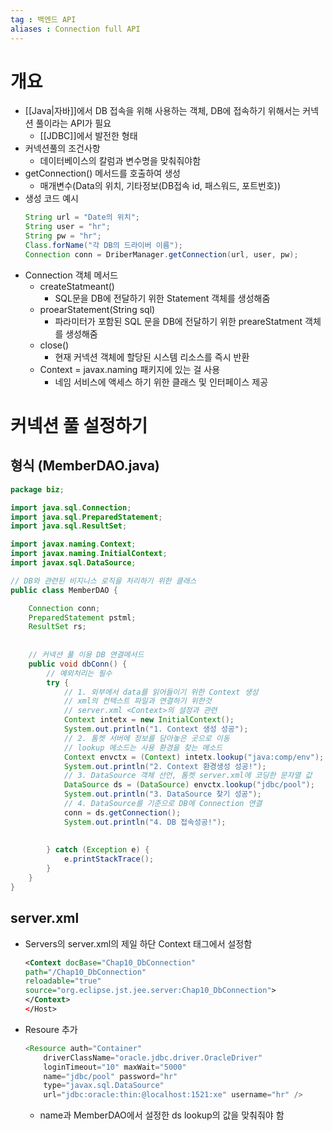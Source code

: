 ```yaml
---
tag : 백엔드 API
aliases : Connection full API
---
```

# 개요
- [[Java|자바]]에서 DB 접속을 위해 사용하는 객체, DB에 접속하기 위해서는 커넥션 풀이라는 API가 필요
	- [[JDBC]]에서 발전한 형태
- 커넥션풀의 조건사항
	- 데이터베이스의 칼럼과 변수명을 맞춰줘야함
- getConnection() 메서드를 호출하여 생성
	- 매개변수(Data의 위치, 기타정보(DB접속 id, 패스워드, 포트번호))
- 생성 코드 예시
	```java
	String url = "Date의 위치";
	String user = "hr";
	String pw = "hr";
	Class.forName("각 DB의 드라이버 이름");
	Connection conn = DriberManager.getConnection(url, user, pw);
	```
- Connection 객체 메서드 
	- createStatmeant()
		- SQL문을 DB에 전달하기 위한 Statement 객체를 생성해줌
	- proearStatement(String sql)
		- 파라미터가 포함된 SQL 문을 DB에 전달하기 위한 preareStatment 객체를 생성해줌
	- close()
		- 현재 커넥션 객체에 할당된 시스템 리소스를 즉시 반환
	- Context = javax.naming 패키지에 있는 걸 사용
		- 네임 서비스에 액세스 하기 위한 클래스 및 인터페이스 제공


# 커넥션 풀 설정하기
## 형식 (MemberDAO.java)
```java
package biz;

import java.sql.Connection;
import java.sql.PreparedStatement;
import java.sql.ResultSet;

import javax.naming.Context;
import javax.naming.InitialContext;
import javax.sql.DataSource;

// DB와 관련된 비지니스 로직을 처리하기 위한 클래스
public class MemberDAO {

	Connection conn;
	PreparedStatement pstml;
	ResultSet rs;
	
	
	// 커넥션 풀 이용 DB 연결메서드
	public void dbConn() {
		// 예외처리는 필수
		try {
			// 1. 외부에서 data를 읽어들이기 위한 Context 생성
			// xml의 컨텍스트 파일과 연결하기 위한것
			// server.xml <Context>의 설정과 관련
			Context intetx = new InitialContext();
			System.out.println("1. Context 생성 성공");
			// 2. 톰켓 서버에 정보를 담아놓은 곳으로 이동
			// lookup 메소드는 사용 환경을 찾는 메소드
			Context envctx = (Context) intetx.lookup("java:comp/env"); // 가장 잘 막힘
			System.out.println("2. Context 환경생성 성공!");
			// 3. DataSource 객체 선언, 톰켓 server.xml에 코딩한 문자열 값
			DataSource ds = (DataSource) envctx.lookup("jdbc/pool");
			System.out.println("3. DataSource 찾기 성공");
			// 4. DataSource를 기준으로 DB에 Connection 연결
			conn = ds.getConnection();
			System.out.println("4. DB 접속성공!");
			
			
		} catch (Exception e) {
			e.printStackTrace();
		}
	}
}

```


## server.xml
- Servers의 server.xml의 제일 하단 Context 태그에서 설정함
	```xml
	<Context docBase="Chap10_DbConnection" 
	path="/Chap10_DbConnection" 
	reloadable="true"
	source="org.eclipse.jst.jee.server:Chap10_DbConnection">
	</Context>
	</Host>
	```
- Resoure 추가
	```java
	<Resource auth="Container" 
	    driverClassName="oracle.jdbc.driver.OracleDriver"
	    loginTimeout="10" maxWait="5000" 
	    name="jdbc/pool" password="hr"
	    type="javax.sql.DataSource"
	    url="jdbc:oracle:thin:@localhost:1521:xe" username="hr" />
	```
	- name과 MemberDAO에서 설정한 ds lookup의 값을 맞춰줘야 함
